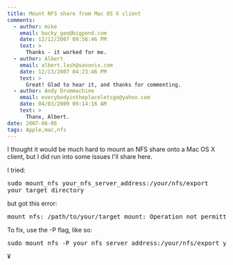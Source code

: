 ```yaml
---
title: Mount NFS share from Mac OS X client
comments:
  - author: mike
    email: bucky_geo@bigpond.com
    date: 12/12/2007 09:56:46 PM
    text: >
      Thanks - it worked for me.
  - author: Albert
    email: albert.lash@savonix.com
    date: 12/13/2007 04:23:46 PM
    text: >
      Great! Glad to hear it, and thanks for commenting.
  - author: Andy Drummachine
    email: everybodyintheplaceletsgo@yahoo.com
    date: 04/03/2009 09:14:16 AM
    text: >
      Thanx, Albert.
date: 2007-06-06
tags: Apple,mac,nfs
---
```

I thought it would be much hard to mount an NFS share onto a Mac OS X client, but I did run into some issues I'll share here.

I tried: <pre>sudo mount_nfs your_nfs_server_address:/your/nfs/export your_target_directory</pre>

but got this error:

<pre>mount_nfs: /path/to/your/target_mount: Operation not permitted</pre>

To fix, use the -P flag, like so:

<pre>sudo mount_nfs -P your_nfs_server_address:/your/nfs/export your_target_directory</pre>

¥

